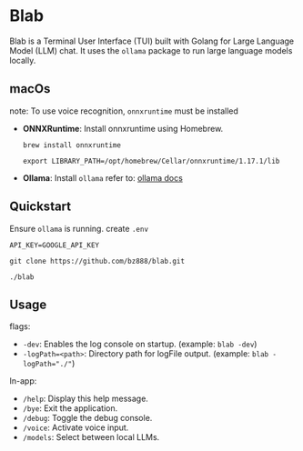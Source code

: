 # Blab

Blab is a Terminal User Interface (TUI) built with Golang for Large Language Model (LLM) chat. It uses the `ollama` package to run large language models locally.

## macOs
note: To use voice recognition, `onnxruntime` must be installed
- **ONNXRuntime**: Install onnxruntime using Homebrew.
  ```shell
  brew install onnxruntime
  ```
  ```shell
  export LIBRARY_PATH=/opt/homebrew/Cellar/onnxruntime/1.17.1/lib
  ```
- **Ollama**: Install `ollama` refer to: [ollama docs](https://github.com/ollama/ollama)

## Quickstart
Ensure `ollama` is running.
create `.env` 
```shell
API_KEY=GOOGLE_API_KEY
```

```shell
git clone https://github.com/bz888/blab.git
```
```shell
./blab
```


## Usage
flags:
- `-dev`: Enables the log console on startup. (example: `blab -dev`)
- `-logPath=<path>`: Directory path for logFile output. (example: `blab -logPath="./"`)

In-app:
- `/help`: Display this help message.
- `/bye`: Exit the application.
- `/debug`: Toggle the debug console.
- `/voice`: Activate voice input.
- `/models`: Select between local LLMs.